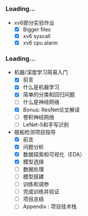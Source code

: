 ##  

### Loading...
* xv6部分实验作业
  * [x] Bigger files
  * [x] xv6 syscall
  * [x] xv6 cpu alarm

### Loading...

* 机器/深度学习简易入门
  * [x] 前言
  * [x] 什么是机器学习
  * [x] 简单的分类和回归问题
  * [ ] 什么是神经网络
  * [x] Bonus: ResNet论文解读
  * [ ] 卷积神经网络
  * [ ] LeNet-5和手写识别

* 舰船检测项目指导
  * [x] 前言
  * [x] 问题分析
  * [x] 数据探索和可视化（EDA）
  * [x] 模型选择
  * [ ] 数据处理
  * [ ] 模型搭建
  * [ ] 训练和调参
  * [ ] 完成训练并验证
  * [ ] 项目总结
  * [ ] Appendix : 项目技术栈
